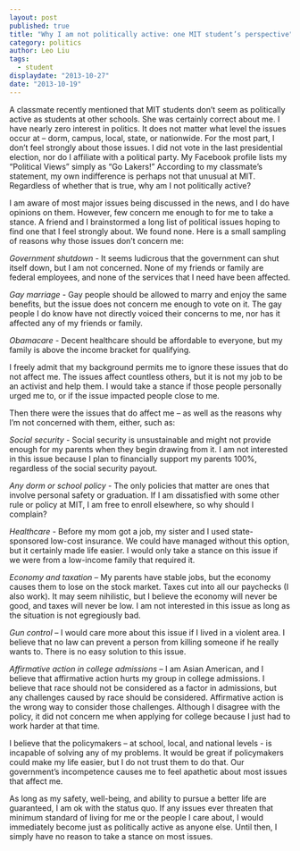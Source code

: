 ```yaml
---
layout: post
published: true
title: "Why I am not politically active: one MIT student’s perspective"
category: politics
author: Leo Liu
tags: 
  - student
displaydate: "2013-10-27"
date: "2013-10-19"
---
```


A classmate recently mentioned that MIT students don’t seem as politically active as students at other schools. She was certainly correct about me. I have nearly zero interest in politics. It does not matter what level the issues occur at – dorm, campus, local, state, or nationwide. For the most part, I don’t feel strongly about those issues. I did not vote in the last presidential election, nor do I affiliate with a political party. My Facebook profile lists my “Political Views” simply as “Go Lakers!” According to my classmate’s statement, my own indifference is perhaps not that unusual at MIT. Regardless of whether that is true, why am I not politically active?

I am aware of most major issues being discussed in the news, and I do have opinions on them. However, few concern me enough to for me to take a stance. A friend and I brainstormed a long list of political issues hoping to find one that I feel strongly about. We found none. Here is a small sampling of reasons why those issues don’t concern me:

*Government shutdown* - It seems ludicrous that the government can shut itself down, but I am not concerned. None of my friends or family are federal employees, and none of the services that I need have been affected.

*Gay marriage* - Gay people should be allowed to marry and enjoy the same benefits, but the issue does not concern me enough to vote on it. The gay people I do know have not directly voiced their concerns to me, nor has it affected any of my friends or family.

*Obamacare* - Decent healthcare should be affordable to everyone, but my family is above the income bracket for qualifying.

I freely admit that my background permits me to ignore these issues that do not affect me. The issues affect countless others, but it is not my job to be an activist and help them. I would take a stance if those people personally urged me to, or if the issue impacted people close to me.

Then there were the issues that do affect me – as well as the reasons why I’m not concerned with them, either, such as:

*Social security* - Social security is unsustainable and might not provide enough for my parents when they begin drawing from it. I am not interested in this issue because I plan to financially support my parents 100%, regardless of the social security payout.

*Any dorm or school policy* - The only policies that matter are ones that involve personal safety or graduation. If I am dissatisfied with some other rule or policy at MIT, I am free to enroll elsewhere, so why should I complain? 

*Healthcare* - Before my mom got a job, my sister and I used state-sponsored low-cost insurance. We could have managed without this option, but it certainly made life easier. I would only take a stance on this issue if we were from a low-income family that required it.

*Economy and taxation* – My parents have stable jobs, but the economy causes them to lose on the stock market. Taxes cut into all our paychecks (I also work). It may seem nihilistic, but I believe the economy will never be good, and taxes will never be low. I am not interested in this issue as long as the situation is not egregiously bad.

*Gun control* – I would care more about this issue if I lived in a violent area. I believe that no law can prevent a person from killing someone if he really wants to. There is no easy solution to this issue.

*Affirmative action in college admissions* – I am Asian American, and I believe that affirmative action hurts my group in college admissions. I believe that race should not be considered as a factor in admissions, but any challenges caused by race should be considered. Affirmative action is the wrong way to consider those challenges. Although I disagree with the policy, it did not concern me when applying for college because I just had to work harder at that time.

I believe that the policymakers – at school, local, and national levels - is incapable of solving any of my problems. It would be great if policymakers could make my life easier, but I do not trust them to do that. Our government’s incompetence causes me to feel apathetic about most issues that affect me.

As long as my safety, well-being, and ability to pursue a better life are guaranteed, I am ok with the status quo. If any issues ever threaten that minimum standard of living for me or the people I care about, I would immediately become just as politically active as anyone else. Until then, I simply have no reason to take a stance on most issues.